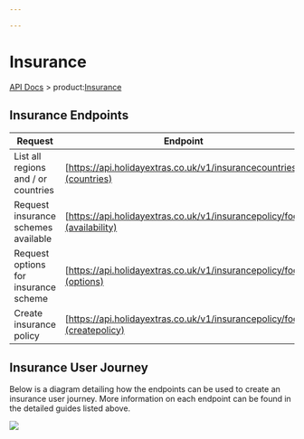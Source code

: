 ```yaml
---

---
```


# Insurance

[API Docs](/hxapi/) > product:[Insurance](index)

## Insurance Endpoints

 | Request | Endpoint | Method |
 | ------- | -------- | ------ |
 | List all regions and / or countries | [https://api.holidayextras.co.uk/v1/insurancecountries](countries) | GET |
 | Request insurance schemes available | [https://api.holidayextras.co.uk/v1/insurancepolicy/foo](availability) | GET |
 | Request options for insurance scheme | [https://api.holidayextras.co.uk/v1/insurancepolicy/foo](options) | GET |
 | Create insurance policy | [https://api.holidayextras.co.uk/v1/insurancepolicy/foo](createpolicy) | POST |


## Insurance User Journey

Below is a diagram detailing how the endpoints can be used to create an insurance user journey. More information on each endpoint can be found in the detailed guides listed above.

![](https://github.com/holidayextras/partner-api-docs/blob/master/site/hxapi/insurance/Screen%20Shot%202017-09-01%20at%2013.29.04.png?raw=true)
